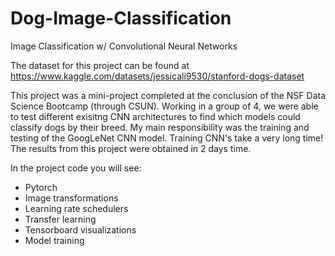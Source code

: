# Dog-Image-Classification
Image Classification w/ Convolutional Neural Networks

The dataset for this project can be found at https://www.kaggle.com/datasets/jessicali9530/stanford-dogs-dataset

This project was a mini-project completed at the conclusion of the NSF Data Science Bootcamp (through CSUN). Working in a group of 4, we were able to test different exisitng CNN architectures to find which models could classify dogs by their breed. My main responsibility was the training and testing of the GoogLeNet CNN model. Training CNN's take a very long time! The results from this project were obtained in 2 days time. 

In the project code you will see:

* Pytorch
* Image transformations
* Learning rate schedulers
* Transfer learning
* Tensorboard visualizations
* Model training
